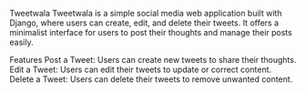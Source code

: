 Tweetwala
Tweetwala is a simple social media web application built with Django, where users can create, edit, and delete their tweets. It offers a minimalist interface for users to post their thoughts and manage their posts easily.

Features
Post a Tweet: Users can create new tweets to share their thoughts.
Edit a Tweet: Users can edit their tweets to update or correct content.
Delete a Tweet: Users can delete their tweets to remove unwanted content.
